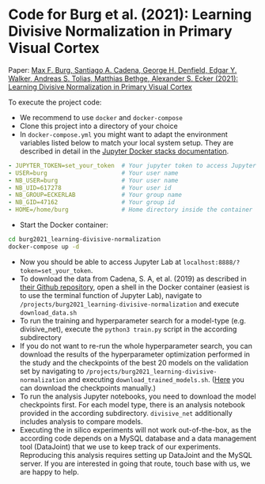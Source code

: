 # Code for Burg et al. (2021): Learning Divisive Normalization in Primary Visual Cortex

Paper: [Max F. Burg, Santiago A. Cadena, George H. Denfield, Edgar Y. Walker, Andreas S. Tolias, Matthias Bethge, Alexander S. Ecker (2021): Learning Divisive Normalization in Primary Visual Cortex](https://www.biorxiv.org/content/10.1101/767285v5)

To execute the project code:

- We recommend to use `docker` and `docker-compose`
- Clone this project into a directory of your choice
- In `docker-compose.yml` you might want to adapt the environment variables listed below to match your local system setup. They are described in detail in the [Jupyter Docker stacks documentation](https://jupyter-docker-stacks.readthedocs.io/en/latest/using/common.html#docker-options).

```yml
- JUPYTER_TOKEN=set_your_token  # Your jupyter token to access Jupyter lab
- USER=burg                     # Your user name
- NB_USER=burg                  # Your user name
- NB_UID=617278                 # Your user id
- NB_GROUP=ECKERLAB             # Your group name
- NB_GID=47162                  # Your group id
- HOME=/home/burg               # Home directory inside the container
```

- Start the Docker container:

```bash
cd burg2021_learning-divisive-normalization
docker-compose up -d
```

- Now you should be able to access Jupyter Lab at `localhost:8888/?token=set_your_token`.
- To download the data from Cadena, S. A, et al. (2019) as described in [their Github repository](https://github.com/sacadena/Cadena2019PlosCB), open a shell in the Docker container (easiest is to use the terminal function of Jupyter Lab), navigate to `/projects/burg2021_learning-divisive-normalization` and execute `download_data.sh`
- To run the training and hyperparameter search for a model-type (e.g. divisive_net), execute the `python3 train.py` script in the according subdirectory
- If you do not want to re-run the whole hyperparameter search, you can download the results of the hyperparameter optimization performed in the study and the checkpoints of the best 20 models on the validation set by navigating to `/projects/burg2021_learning-divisive-normalization` and executing `download_trained_models.sh`. ([Here](https://doi.org/10.25625/0JCXYO) you can download the checkpoints manually.)
- To run the analysis Jupyter notebooks, you need to download the model checkpoints first. For each model type, there is an analysis notebook provided in the according subdirectory. `divisive_net` additionally includes analysis to compare models.
- Executing the in silico experiments will not work out-of-the-box, as the according code depends on a MySQL database and a data management tool (DataJoint) that we use to keep track of our experiments. Reproducing this analysis requires setting up DataJoint and the MySQL server. If you are interested in going that route, touch base with us, we are happy to help.
